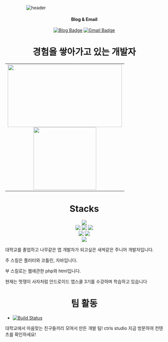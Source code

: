  &nbsp; &nbsp; &nbsp; &nbsp; &nbsp; &nbsp; &nbsp; &nbsp; &nbsp;![header](https://capsule-render.vercel.app/api?type=Waving&color=gradient&height=200&text=Welcome&fontAlignY=35&animation=fadeIn&desc=jeh's%20GitHub%20Profile&descAlignY=60)
<div align = center>
 
#### Blog & Email
  
  [![Blog Badge](https://img.shields.io/badge/Notion-000000?logo=Notion&logoColor=white&link=https://pond-green-da2.notion.site/fde07c81cf6847cf9cbfc6a0b795197d/)](pond-green-da2.notion.site/fde07c81cf6847cf9cbfc6a0b795197d/)
  [![Gmail Badge](https://img.shields.io/badge/Gmail-d14836?logo=Gmail&logoColor=white&link=mailto:jeh200223@gmail.com)](mailto:jeh200223@gmail.com)
  
</div>
 
<h1 align="center">경험을 쌓아가고 있는 개발자</h1>
  
<table style="text-align:center"> 
  <tr>
    <td> <img width="363.63em" height="200em" src="https://github-readme-stats.vercel.app/api?username=jeh200223&show_icons=true&hide_border=true&count_private=true&include_all_commits=true&theme=dark" /> <br> <img height="200em" src="https://github-readme-stats.vercel.app/api/top-langs/?username=jeh200223&layout=compact&hide_border=true&theme=dark&hide=c,c%2B%2B" /> </td>
  </tr>
</table>
 
<h1 align="center">Stacks</h1>

  <p align="center">
    <img src="https://img.shields.io/badge/AndroidStudio-3DDC84?style=for-the-badge&logo=AndroidStudio&logoColor=white">
    <br>
    <img src="https://img.shields.io/badge/flutter-02569B?style=for-the-badge&logo=flutter&logoColor=white">
    <img src="https://img.shields.io/badge/java-007396?style=for-the-badge&logo=OpenJDK&logoColor=white">
    <img src="https://img.shields.io/badge/Kotlin-7F52FF?style=for-the-badge&logo=Kotlin&logoColor=white">
    <br>
    <img src="https://img.shields.io/badge/html5-E34F26?style=for-the-badge&logo=html5&logoColor=white"> 
    <img src="https://img.shields.io/badge/PHP-777BB4?style=for-the-badge&logo=PHP&logoColor=white">
    <br>
    <img src="https://img.shields.io/badge/mysql-4479A1?style=for-the-badge&logo=mysql&logoColor=white"> 
  </p>
                                                                                                                                                                     
  
대학교를 졸업하고 나무같은 앱 개발자가 되고싶은 새싹같은 주니어 개발자입니다.

주 스킬은 플러터와 코틀린, 자바입니다.

부 스킬로는 웹에관한 php와 html입니다. 

현재는 멋쟁이 사자처럼 안드로이드 앱스쿨 3기를 수강하며 학습하고 있습니다

<h1 align="center">팀 활동</h1>  
 
- [![Build Status](https://img.shields.io/badge/web-ctrls.studio-black)](https://ctrls-studio.com)

대학교에서 마음맞는 친구들끼리 모여서 만든 개발 팀! ctrls studio 지금 방문하여 컨텐츠를 확인하세요!
